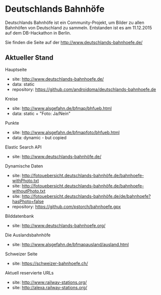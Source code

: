 # Deutschlands Bahnhöfe

Deutschlands Bahnhöfe ist ein Community-Projekt, um Bilder zu allen Bahnhöfen von Deutschland zu sammeln. Entstanden ist es am 11.12.2015 auf dem DB-Hackathon in Berlin.

Sie finden die Seite auf der http://www.deutschlands-bahnhoefe.de/

Aktueller Stand
---------------
Hauptseite
- site: http://www.deutschlands-bahnhoefe.de/
- data: static
- repository: https://github.com/androidoma/deutschlands-bahnhoefe.de

Kreise
- site: http://www.alsgefahn.de/bfmap/bhfueb.html
- data: static + "Foto: Ja/Nein"

Punkte
- site: http://www.alsgefahn.de/bfmapfoto/bhfueb.html
- data: dynamic - but copied

Elastic Search API
- site: http://www.deutschlands-bahnhöfe.de/

Dynamische Daten
- site: http://fotouebersicht.deutschlands-bahnhöfe.de/bahnhoefe-withPhoto.txt
- site: http://fotouebersicht.deutschlands-bahnhöfe.de/bahnhoefe-withoutPhoto.txt
- site: http://fotouebersicht.deutschlands-bahnhöfe.de/de/bahnhoefe?hasPhoto=false
- repository: https://github.com/pstorch/bahnhoefe.gpx

Bilddatenbank
- site: http://www.deutschlands-bahnhoefe.org/

Die Auslandsbahnhöfe
- site: http://www.alsgefahn.de/bfmapausland/ausland.html

Schweizer Seite
- site: https://schweizer-bahnhoefe.ch/

Aktuell reservierte URLs
- site: http://www.railway-stations.org/
- site: http://alexa.railway-stations.org/
